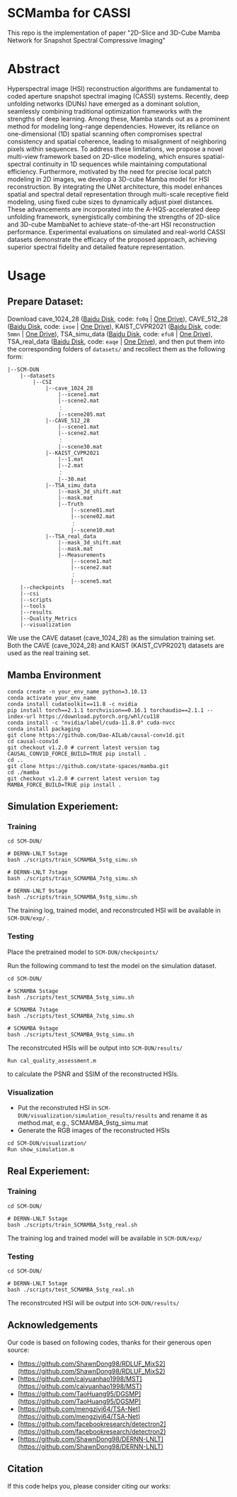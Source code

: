 # SCMamba for CASSI

This repo is the implementation of paper "2D-Slice and 3D-Cube Mamba Network for Snapshot Spectral Compressive Imaging"

# Abstract

Hyperspectral image (HSI) reconstruction algorithms are fundamental to coded aperture snapshot spectral imaging (CASSI) systems. Recently, deep unfolding networks (DUNs) have emerged as a dominant solution, seamlessly combining traditional optimization frameworks with the strengths of deep learning. Among these, Mamba stands out as a prominent method for modeling long-range dependencies. However, its reliance on one-dimensional (1D) spatial scanning often compromises spectral consistency and spatial coherence, leading to misalignment of neighboring pixels within sequences. To address these limitations, we propose a novel multi-view framework based on 2D-slice modeling, which ensures spatial-spectral continuity in 1D sequences while maintaining computational efficiency. Furthermore, motivated by the need for precise local patch modeling in 2D images, we develop a 3D-cube Mamba model for HSI reconstruction. By integrating the UNet architecture, this model enhances spatial and spectral detail representation through multi-scale receptive field modeling, using fixed cube sizes to dynamically adjust pixel distances. These advancements are incorporated into the A-HQS-accelerated deep unfolding framework, synergistically combining the strengths of 2D-slice and 3D-cube MambaNet to achieve state-of-the-art HSI reconstruction performance. Experimental evaluations on simulated and real-world CASSI datasets demonstrate the efficacy of the proposed approach, achieving superior spectral fidelity and detailed feature representation.


# Usage 

## Prepare Dataset:

Download cave_1024_28 ([Baidu Disk](https://pan.baidu.com/s/1X_uXxgyO-mslnCTn4ioyNQ), code: `fo0q` | [One Drive](https://bupteducn-my.sharepoint.com/:f:/g/personal/mengziyi_bupt_edu_cn/EmNAsycFKNNNgHfV9Kib4osB7OD4OSu-Gu6Qnyy5PweG0A?e=5NrM6S)), CAVE_512_28 ([Baidu Disk](https://pan.baidu.com/s/1ue26weBAbn61a7hyT9CDkg), code: `ixoe` | [One Drive](https://mailstsinghuaeducn-my.sharepoint.com/:f:/g/personal/lin-j21_mails_tsinghua_edu_cn/EjhS1U_F7I1PjjjtjKNtUF8BJdsqZ6BSMag_grUfzsTABA?e=sOpwm4)), KAIST_CVPR2021 ([Baidu Disk](https://pan.baidu.com/s/1LfPqGe0R_tuQjCXC_fALZA), code: `5mmn` | [One Drive](https://mailstsinghuaeducn-my.sharepoint.com/:f:/g/personal/lin-j21_mails_tsinghua_edu_cn/EkA4B4GU8AdDu0ZkKXdewPwBd64adYGsMPB8PNCuYnpGlA?e=VFb3xP)), TSA_simu_data ([Baidu Disk](https://pan.baidu.com/s/1LI9tMaSprtxT8PiAG1oETA), code: `efu8` | [One Drive](https://1drv.ms/u/s!Au_cHqZBKiu2gYFDwE-7z1fzeWCRDA?e=ofvwrD)), TSA_real_data ([Baidu Disk](https://pan.baidu.com/s/1RoOb1CKsUPFu0r01tRi5Bg), code: `eaqe` | [One Drive](https://1drv.ms/u/s!Au_cHqZBKiu2gYFTpCwLdTi_eSw6ww?e=uiEToT)), and then put them into the corresponding folders of `datasets/` and recollect them as the following form:


```
|--SCM-DUN
    |--datasets
        |--CSI
            |--cave_1024_28
                |--scene1.mat
                |--scene2.mat
                ：  
                |--scene205.mat
            |--CAVE_512_28
                |--scene1.mat
                |--scene2.mat
                ：  
                |--scene30.mat
            |--KAIST_CVPR2021  
                |--1.mat
                |--2.mat
                ： 
                |--30.mat
            |--TSA_simu_data  
                |--mask_3d_shift.mat
                |--mask.mat   
                |--Truth
                    |--scene01.mat
                    |--scene02.mat
                    ： 
                    |--scene10.mat
            |--TSA_real_data  
                |--mask_3d_shift.mat
                |--mask.mat   
                |--Measurements
                    |--scene1.mat
                    |--scene2.mat
                    ： 
                    |--scene5.mat
    |--checkpoints
    |--csi
    |--scripts
    |--tools
    |--results
    |--Quality_Metrics
    |--visualization
```

We use the CAVE dataset (cave_1024_28) as the simulation training set. Both the CAVE (cave_1024_28) and KAIST (KAIST_CVPR2021) datasets are used as the real training set.

## Mamba Environment

```
conda create -n your_env_name python=3.10.13
conda activate your_env_name
conda install cudatoolkit==11.8 -c nvidia
pip install torch==2.1.1 torchvision==0.16.1 torchaudio==2.1.1 --index-url https://download.pytorch.org/whl/cu118
conda install -c "nvidia/label/cuda-11.8.0" cuda-nvcc
conda install packaging
git clone https://github.com/Dao-AILab/causal-conv1d.git 
cd causal-conv1d 
git checkout v1.2.0 # current latest version tag 
CAUSAL_CONV1D_FORCE_BUILD=TRUE pip install .
cd ..
git clone https://github.com/state-spaces/mamba.git
cd ./mamba
git checkout v1.2.0 # current latest version tag
MAMBA_FORCE_BUILD=TRUE pip install .
```


## Simulation Experiement:

### Training

```
cd SCM-DUN/

# DERNN-LNLT 5stage
bash ./scripts/train_SCMAMBA_5stg_simu.sh

# DERNN-LNLT 7stage
bash ./scripts/train_SCMAMBA_7stg_simu.sh

# DERNN-LNLT 9stage
bash ./scripts/train_SCMAMBA_9stg_simu.sh

```

The training log, trained model, and reconstrcuted HSI will be available in `SCM-DUN/exp/` .

### Testing

Place the pretrained model to `SCM-DUN/checkpoints/`

Run the following command to test the model on the simulation dataset.

```
cd SCM-DUN/

# SCMAMBA 5stage
bash ./scripts/test_SCMAMBA_5stg_simu.sh

# SCMAMBA 7stage
bash ./scripts/test_SCMAMBA_7stg_simu.sh

# SCMAMBA 9stage
bash ./scripts/test_SCMAMBA_9stg_simu.sh

```

The reconstrcuted HSIs will be output into `SCM-DUN/results/`

```
Run cal_quality_assessment.m
```

to calculate the PSNR and SSIM of the reconstructed HSIs.


### Visualization

- Put the reconstruted HSI in `SCM-DUN/visualization/simulation_results/results` and rename it as method.mat, e.g., SCMAMBA_9stg_simu.mat
- Generate the RGB images of the reconstructed HSIs

```
cd SCM-DUN/visualization/
Run show_simulation.m 
```


## Real Experiement:

### Training

```
cd SCM-DUN/

# DERNN-LNLT 5stage
bash ./scripts/train_SCMAMBA_5stg_real.sh
```

The training log and trained model will be available in `SCM-DUN/exp/`

### Testing

```
cd SCM-DUN/

# DERNN-LNLT 5stage
bash ./scripts/test_SCMAMBA_5stg_real.sh
```

The reconstrcuted HSI will be output into `SCM-DUN/results/`


## Acknowledgements

Our code is based on following codes, thanks for their generous open source:

- [https://github.com/ShawnDong98/RDLUF_MixS2](https://github.com/ShawnDong98/RDLUF_MixS2)
- [https://github.com/caiyuanhao1998/MST](https://github.com/caiyuanhao1998/MST)
- [https://github.com/TaoHuang95/DGSMP](https://github.com/TaoHuang95/DGSMP)
- [https://github.com/mengziyi64/TSA-Net](https://github.com/mengziyi64/TSA-Net)
- [https://github.com/facebookresearch/detectron2](https://github.com/facebookresearch/detectron2)
- [https://github.com/ShawnDong98/DERNN-LNLT](https://github.com/ShawnDong98/DERNN-LNLT)


## Citation

If this code helps you, please consider citing our works:

```shell

```
